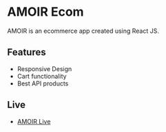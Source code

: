 # AMOIR Ecom
AMOIR is an ecommerce app created using React JS.

## Features
- Responsive Design
- Cart functionality
- Best API products

## Live
- [AMOIR Live](https://amoirecom.netlify.app/)
